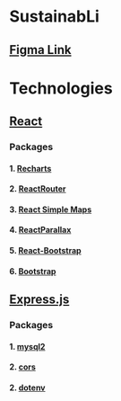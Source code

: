 # SustainabLi
## [Figma Link](https://www.figma.com/file/peDxkBeARGZ37LKWYj38Lh/GreenIT?type=design&node-id=0-1&t=PmBINhxng6E4vmpC-0)

# Technologies

## [React](https://react.dev)
### Packages
#### 1. [Recharts](https://recharts.org/en-US/api)
#### 2. [ReactRouter](https://reactrouter.com/en/main)
#### 3. [React Simple Maps](https://www.react-simple-maps.io)
#### 4. [ReactParallax](https://react-scroll-parallax.damnthat.tv/docs/examples/banners)
#### 5. [React-Bootstrap](https://react-bootstrap.github.io/components/alerts)
#### 6. [Bootstrap](https://getbootstrap.com/docs/5.3/getting-started/introduction/)

## [Express.js](https://expressjs.com)
### Packages
#### 1. [mysql2](https://www.npmjs.com/package/mysql2)
#### 2. [cors](https://www.npmjs.com/package/cors)
#### 2. [dotenv](https://www.npmjs.com/package/dotenv)